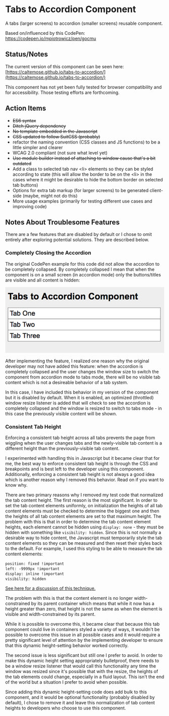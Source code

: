 # Tabs to Accordion Component

A tabs (larger screens) to accordion (smaller screens) reusable component.

Based on/influenced by this CodePen: https://codepen.io/mpiotrowicz/pen/gocmu


## Status/Notes

The current version of this component can be seen here:
[https://caltemose.github.io/tabs-to-accordion/](https://caltemose.github.io/tabs-to-accordion/)

This component has not yet been fully tested for browser compatibility and for accessibility. Those testing efforts are forthcoming. 


## Action Items

- ~~ES6 syntax~~
- ~~Ditch jQuery dependency~~
- ~~No template embedded in the Javascript~~
- ~~CSS updated to follow SuitCSS (probably)~~
- refactor the naming convention (CSS classes and JS functions) to be a little simpler and clearer
- WCAG 2.0 compliant (not sure what level yet)
- ~~Use module builder instead of attaching to window cause that's a bit outdated~~
- Add a class to selected tab nav &lt;li&gt; elements so they can be styled according to state (this will allow the border to be on the &lt;li&gt; in the cases where it might be desirable to hide the bottom border on selected tab buttons)
- Options for extra tab markup (for larger screens) to be generated client-side (maybe, might not do this)
- More usage examples (primarily for testing different use cases and improving code)


## Notes About Troublesome Features

There are a few features that are disabled by default or I chose to omit entirely after exploring potential solutions. They are described below.

### Completely Closing the Accordion

The original CodePen example for this code did not allow the accordion to be completely collapsed. By completely collapsed I mean that when the component is on a small screen (in accordion mode) only the buttons/titles are visible and all content is hidden:

![collapsed accordion](collapsed-accordion.png)

After implementing the feature, I realized one reason why the original developer may not have added this feature: when the accordion is completely collapsed and the user changes the window size to switch the component from accordion mode to tabs mode, there will be no visible tab content which is not a desireable behavior of a tab system.

In this case, I have included this behavior in my version of the component but it is disabled by default. When it is enabled, an optimized (throttled) window resize listener is added that will check to see the accordion is completely collapsed and the window is resized to switch to tabs mode - in this case the previously visible content will be shown.


### Consistent Tab Height

Enforcing a consistent tab height across all tabs prevents the page from wiggling when the user changes tabs and the newly-visible tab content is a different height than the previously-visible tab content. 

I experimented with handling this in Javascript but it became clear that for me, the best way to enforce consistent tab height is through the CSS and breakpoints and is best left to the developer using this component. Additionally, enforcing a consistent tab height is not always a good idea which is another reason why I removed this behavior. Read on if you want to know why.

There are two primary reasons why I removed my test code that normalized the tab content height. The first reason is the most significant. In order to set the tab content elements uniformly, on initialization the heights of all tab content elements must be checked to determine the biggest one and then the heights of all tab content elements are set to that maximum height. The problem with this is that in order to determine the tab content element heights, each element cannot be hidden using `display: none` - they must be hidden with something like `visibility: hidden`. Since this is not normally a desirable way to hide content, the Javascript must temporarily style the tab content elements so they can be measured and then reset their styles back to the default. For example, I used this styling to be able to measure the tab content elements:

```
position: fixed !important
left: -9999px !important
display: inline !important
visibility: hidden
```

[See here for a discussion of this technique.](https://stackoverflow.com/questions/19172545/how-to-get-hidden-element-height)

The problem with this is that the content element is no longer width-constrained by its parent container which means that while it now has a height greater than zero, that height is not the same as when the element is visible and width-constrained by its parent.

While it is possible to overcome this, it became clear that because this tab component could live in containers styled a variety of ways, it wouldn't be possible to overcome this issue in all possible cases and it would require a pretty significant level of attention by the implementing developer to ensure that this dynamic height-setting behavior worked correctly.

The second issue is less significant but still one I prefer to avoid. In order to make this dynamic height setting appropriately bulletproof, there needs to be a window resize listener that would call this functionality any time the window was resized since it's possible that with the resize, the heights of the tab elements could change, especially in a fluid layout. This isn't the end of the world but a situation I prefer to avoid when possible.

Since adding this dynamic height-setting code does add bulk to this component, and it would be optional functionality (probably disabled by default), I chose to remove it and leave this normalization of tab content heights to developers who choose to use this component.



